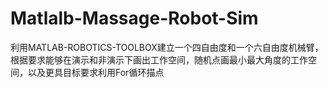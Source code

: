 # Matlalb-Massage-Robot-Sim
利用MATLAB-ROBOTICS-TOOLBOX建立一个四自由度和一个六自由度机械臂，根据要求能够在演示和非演示下画出工作空间，随机点画最小最大角度的工作空间，以及更具目标要求利用For循环描点
